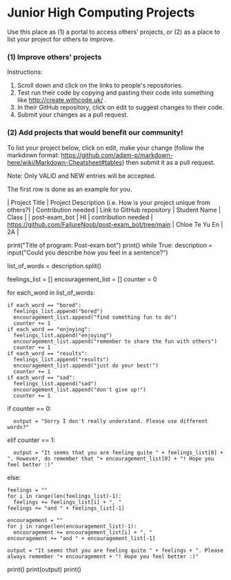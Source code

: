 # Junior High Computing Projects

Use this place as (1) a portal to access others' projects, or (2) as a place to list your project for others to improve.

### (1) Improve others' projects

Instructions:
1. Scroll down and click on the links to people's repositories.
2. Test run their code by copying and pasting their code into something like http://create.withcode.uk/ .
3. In their GitHub repository, click on edit to suggest changes to their code. 
4. Submit your changes as a pull request.    

### (2) Add projects that would benefit our community!

To list your project below, click on edit, make your change (follow the markdown format: https://github.com/adam-p/markdown-here/wiki/Markdown-Cheatsheet#tables) then submit it as a pull request.


Note: Only VALID and NEW entries will be accepted.


The first row is done as an example for you.


| Project Title | Project Description (i.e. How is your project unique from others?) | Contribution needed | Link to GitHub repository | Student Name | Class |
| post-exam_bot | HI | contribution needed | https://github.com/FailureNoob/post-exam_bot/tree/main | Chloe Te Yu En | 2A |

print("Title of program: Post-exam bot")
print()
while True:
  description = input("Could you describe how you feel in a sentence?")

  list_of_words = description.split()

  feelings_list = []
  encouragement_list = []
  counter = 0
  
  for each_word in list_of_words:
    
    if each_word == "bored":
      feelings_list.append("bored")
      encouragement_list.append("find something fun to do")
      counter += 1
    if each_word == "enjoying":
      feelings_list.append("enjoying")
      encouragement_list.append("remember to share the fun with others")
      counter += 1
    if each_word == "results":
      feelings_list.append("results")
      encouragement_list.append("just do your best!")
      counter += 1
    if each_word == "sad":
      feelings_list.append("sad")
      encouragement_list.append("don't give up!")
      counter += 1

  if counter == 0:
    
      output = "Sorry I don't really understand. Please use different words?"

  elif counter == 1:
    
      output = "It seems that you are feeling quite " + feelings_list[0] + ". However, do remember that "+ encouragement_list[0] + "! Hope you feel better :)"  

  else:

    feelings = ""    
    for i in range(len(feelings_list)-1):
      feelings += feelings_list[i] + ", "
    feelings += "and " + feelings_list[-1]
    
    encouragement = ""    
    for j in range(len(encouragement_list)-1):
      encouragement += encouragement_list[i] + ", "
    encouragement += "and " + encouragement_list[-1]

    output = "It seems that you are feeling quite " + feelings + ". Please always remember "+ encouragement + "! Hope you feel better :)"

  print()
  print(output)
  print()


